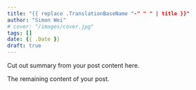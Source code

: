 ```yaml
---
title: "{{ replace .TranslationBaseName "-" " " | title }}"
author: "Simon Wei"
# cover: "/images/cover.jpg"
tags: []
date: {{ .Date }}
draft: true
---
```


Cut out summary from your post content here.

<!--more-->

The remaining content of your post.
